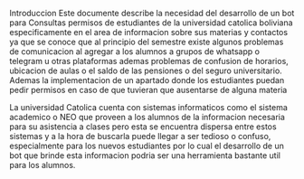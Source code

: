Introduccion
Este documente describe la necesidad del desarrollo de un bot para Consultas permisos de estudiantes de la universidad catolica boliviana
especificamente en el area de informacion sobre sus materias y contactos ya que se conoce que al principio del semestre existe algunos problemas
de comunicacion al agregar a los alumnos a grupos de whatsapp o telegram u otras plataformas ademas problemas de confusion de horarios,
ubicacion de aulas o el saldo de las pensiones o del seguro universitario. Ademas la implementacion de un apartado donde los estudiantes puedan pedir permisos en caso de que tuvieran que ausentarse de alguna materia

La universidad Catolica cuenta con sistemas informaticos como el sistema academico o NEO que proveen a los alumnos de la informacion necesaria para su asistencia a clases
pero esta se encuentra dispersa entre estos sistemas y a la hora de buscarla puede llegar a ser tedioso o confuso, especialmente para los nuevos estudiantes
por lo cual el desarrollo de un bot que brinde esta informacion podria ser una herramienta bastante util para los alumnos.





